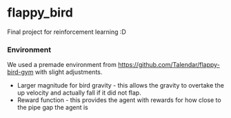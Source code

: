 # flappy_bird
Final project for reinforcement learning :D

### Environment
We used a premade environment from https://github.com/Talendar/flappy-bird-gym with slight adjustments. 
  - Larger magnitude for bird gravity - this allows the gravity to overtake the up velocity and actually fall if it did not flap.
  - Reward function - this provides the agent with rewards for how close to the pipe gap the agent is
